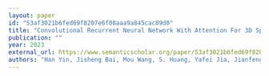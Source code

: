 ```yaml
---
layout: paper
id: "53af3021b6fed69f8207e6f08aaa9a845cac89d0"
title: "Convolutional Recurrent Neural Network With Attention For 3D Speech Enhancement"
publication: ""
year: 2023
external_url: https://www.semanticscholar.org/paper/53af3021b6fed69f8207e6f08aaa9a845cac89d0
authors: "Han Yin, Jisheng Bai, Mou Wang, S. Huang, Yafei Jia, Jianfeng Chen"
---
```

